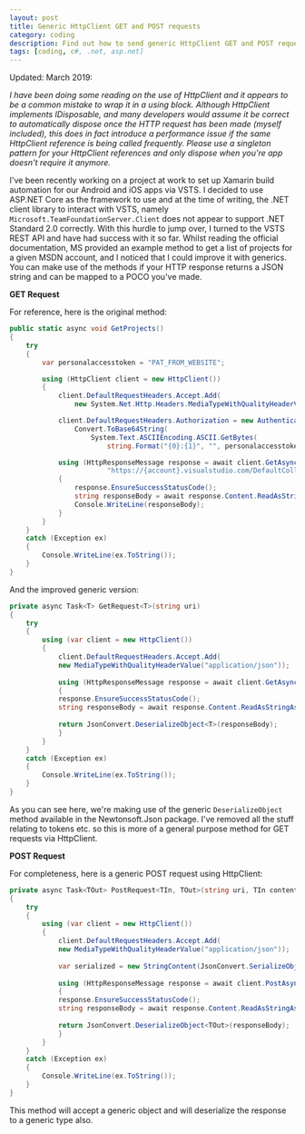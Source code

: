 ```yaml
---
layout: post
title: Generic HttpClient GET and POST requests
category: coding
description: Find out how to send generic HttpClient GET and POST requests using Newtonsoft.Json
tags: [coding, c#, .net, asp.net]
---
```


Updated: March 2019:

*I have been doing some reading on the use of HttpClient and it appears to be a common mistake to wrap it in a using block. Although HttpClient implements IDisposable, and many developers would assume it be correct to automatically dispose once the HTTP request has been made (myself included), this does in fact introduce a performance issue if the same HttpClient reference is being called frequently. Please use a singleton pattern for your HttpClient references and only dispose when you're app doesn't require it anymore.*

I've been recently working on a project at work to set up Xamarin build automation for our Android and iOS apps via VSTS. I decided to use ASP.NET Core as the framework
to use and at the time of writing, the .NET client library to interact with VSTS, namely `Microsoft.TeamFoundationServer.Client` does not appear to support .NET Standard 2.0 correctly.
With this hurdle to jump over, I turned to the VSTS REST API and have had success with it so far. Whilst reading the official documentation, MS provided an example
method to get a list of projects for a given MSDN account, and I noticed that I could improve it with generics. You can make use of the methods if your HTTP response returns a JSON string and can be mapped to a POCO you've made.

**GET Request**

For reference, here is the original method:

```csharp
public static async void GetProjects()
{
    try
    {
        var personalaccesstoken = "PAT_FROM_WEBSITE";

        using (HttpClient client = new HttpClient())
        {
            client.DefaultRequestHeaders.Accept.Add(
                new System.Net.Http.Headers.MediaTypeWithQualityHeaderValue("application/json"));

            client.DefaultRequestHeaders.Authorization = new AuthenticationHeaderValue("Basic",
                Convert.ToBase64String(
                    System.Text.ASCIIEncoding.ASCII.GetBytes(
                        string.Format("{0}:{1}", "", personalaccesstoken))));

            using (HttpResponseMessage response = await client.GetAsync(
                        "https://{account}.visualstudio.com/DefaultCollection/_apis/projects"))
            {
                response.EnsureSuccessStatusCode();
                string responseBody = await response.Content.ReadAsStringAsync();
                Console.WriteLine(responseBody);
            }
        }
    }
    catch (Exception ex)
    {
        Console.WriteLine(ex.ToString());
    }
}
```

And the improved generic version:

```csharp
private async Task<T> GetRequest<T>(string uri)
{
    try
    {
    	using (var client = new HttpClient())
    	{
    	    client.DefaultRequestHeaders.Accept.Add(
    		new MediaTypeWithQualityHeaderValue("application/json"));
    
    	    using (HttpResponseMessage response = await client.GetAsync(uri))
    	    {
    		response.EnsureSuccessStatusCode();
    		string responseBody = await response.Content.ReadAsStringAsync();
    
    		return JsonConvert.DeserializeObject<T>(responseBody);
    	    }
    	}
    }
    catch (Exception ex)
    {
        Console.WriteLine(ex.ToString());
    }
}
```

As you can see here, we're making use of the generic `DeserializeObject` method available in the Newtonsoft.Json package. I've removed all the stuff relating to tokens etc. so
this is more of a general purpose method for GET requests via HttpClient.


**POST Request**

For completeness, here is a generic POST request using HttpClient:

```csharp
private async Task<TOut> PostRequest<TIn, TOut>(string uri, TIn content)
{
    try
    {
    	using (var client = new HttpClient())
    	{
            client.DefaultRequestHeaders.Accept.Add(
    		new MediaTypeWithQualityHeaderValue("application/json"));
    
    	    var serialized = new StringContent(JsonConvert.SerializeObject(content), Encoding.UTF8, "application/json");
    
    	    using (HttpResponseMessage response = await client.PostAsync(uri, serialized))
    	    {
    		response.EnsureSuccessStatusCode();
    		string responseBody = await response.Content.ReadAsStringAsync();
    
    		return JsonConvert.DeserializeObject<TOut>(responseBody);
    	    }
    	}
    }
    catch (Exception ex)
    {
        Console.WriteLine(ex.ToString());
    }
}
```

This method will accept a generic object and will deserialize the response to a generic type also.
